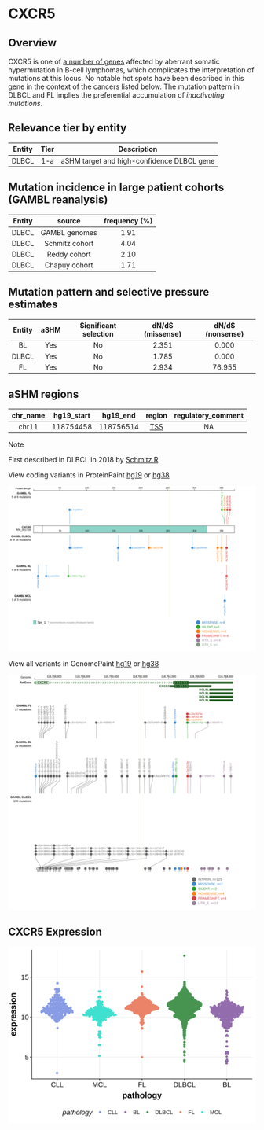 # CXCR5
## Overview
CXCR5 is one of [a number of genes](https://github.com/morinlab/LLMPP/wiki/ashm) affected by aberrant somatic hypermutation in B-cell lymphomas, which complicates the interpretation of mutations at this locus. No notable hot spots have been described in this gene in the context of the cancers listed below. The mutation pattern in DLBCL and FL implies the preferential accumulation of *inactivating mutations*.

## Relevance tier by entity

|Entity|Tier|Description               |
|:------:|:----:|--------------------------|
|DLBCL |1-a | aSHM target and high-confidence DLBCL gene|

## Mutation incidence in large patient cohorts (GAMBL reanalysis)

|Entity|source        |frequency (%)|
|:------:|:--------------:|:-------------:|
|DLBCL |GAMBL genomes |1.91         |
|DLBCL |Schmitz cohort|4.04         |
|DLBCL |Reddy cohort  |2.10         |
|DLBCL |Chapuy cohort |1.71         |

## Mutation pattern and selective pressure estimates

|Entity|aSHM|Significant selection|dN/dS (missense)|dN/dS (nonsense)|
|:------:|:----:|:---------------------:|:----------------:|:----------------:|
|BL    |Yes |No                   |2.351           | 0.000          |
|DLBCL |Yes |No                   |1.785           | 0.000          |
|FL    |Yes |No                   |2.934           |76.955          |

## aSHM regions

|chr_name|hg19_start|hg19_end |region                                                                                      |regulatory_comment|
|:--------:|:----------:|:---------:|:--------------------------------------------------------------------------------------------:|:------------------:|
|chr11   |118754458 |118756514|[TSS](https://genome.ucsc.edu/s/rdmorin/GAMBL%20hg19?position=chr11%3A118754458%2D118756514)|NA                |

> [!NOTE]
> First described in DLBCL in 2018 by [Schmitz R](https://pubmed.ncbi.nlm.nih.gov/29641966)


View coding variants in ProteinPaint [hg19](https://morinlab.github.io/LLMPP/GAMBL/CXCR5_protein.html)  or [hg38](https://morinlab.github.io/LLMPP/GAMBL/CXCR5_protein_hg38.html)

![image](images/proteinpaint/CXCR5_NM_001716.svg)

View all variants in GenomePaint [hg19](https://morinlab.github.io/LLMPP/GAMBL/CXCR5.html)  or [hg38](https://morinlab.github.io/LLMPP/GAMBL/CXCR5_hg38.html)

![image](images/proteinpaint/CXCR5.svg)
## CXCR5 Expression
![image](images/gene_expression/CXCR5_by_pathology.svg)
